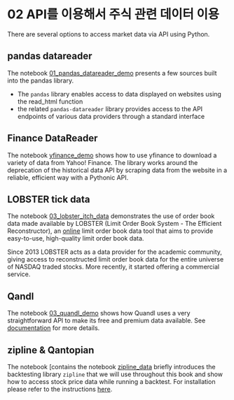 # 02 API를 이용해서 주식 관련 데이터 이용

There are several options to access market data via API using Python.

## pandas datareader

The notebook [01_pandas_datareader_demo](01_pandas_datareader_demo.ipynb) presents a few sources built into the pandas library. 
- The `pandas` library enables access to data displayed on websites using the read_html function 
- the related `pandas-datareader` library provides access to the API endpoints of various data providers through a standard interface 

## Finance DataReader

The notebook [yfinance_demo](02_finance_datareader_demo.ipynb) shows how to use yfinance to download a variety of data from Yahoo! Finance. The library works around the deprecation of the historical data API by scraping data from the website in a reliable, efficient way with a Pythonic API.

## LOBSTER tick data

The notebook [03_lobster_itch_data](03_lobster_itch_data.ipynb) demonstrates the use of order book data made available by LOBSTER (Limit Order Book System - The Efficient Reconstructor), an [online](https://lobsterdata.com/info/WhatIsLOBSTER.php) limit order book data tool that aims to provide easy-to-use, high-quality limit order book data.

Since 2013 LOBSTER acts as a data provider for the academic community, giving access to reconstructed limit order book data for the entire universe of NASDAQ traded stocks. More recently, it started offering a commercial service.

## Qandl

The notebook [03_quandl_demo](03_quandl_demo.ipynb) shows how Quandl uses a very straightforward API to make its free and premium data available. See [documentation](https://www.quandl.com/tools/api) for more details.

## zipline & Qantopian

The notebook [contains the notebook [zipline_data](05_zipline_data.ipynb) briefly introduces the backtesting library `zipline` that we will use throughout this book and show how to access stock price data while running a backtest. For installation please refer to the instructions [here](../../installation).

